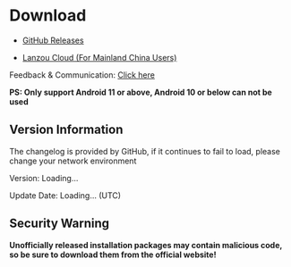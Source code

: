 # Download

- [GitHub Releases](https://github.com/Sevtinge/Cemiuiler/releases)
 
- [Lanzou Cloud (For Mainland China Users)](https://api.sevtinge.cc/update.php)

Feedback & Communication: [Click here](/en/Support.html)

**PS: Only support Android 11 or above, Android 10 or below can not be used**

## Version Information

<span id="hidden">The changelog is provided by GitHub, if it continues to fail to load, please change your network environment</span>

Version: <span id="version">Loading...</span>

Update Date: <span id="date">Loading...</span> (UTC)


## Security Warning

**Unofficially released installation packages may contain malicious code, so be sure to download them from the official website!**


<script setup>
import FetchInfo from '/.vitepress/components/FetchInfo.vue'
</script>
<FetchInfo/>